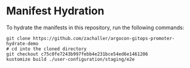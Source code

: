 # Manifest Hydration

To hydrate the manifests in this repository, run the following commands:

```shell
git clone https://github.com/zachaller/argocon-gitops-promoter-hydrate-demo
# cd into the cloned directory
git checkout c75c0fe7243b997febb4e231bce54ed6e1461206
kustomize build ./user-configuration/staging/e2e
```
